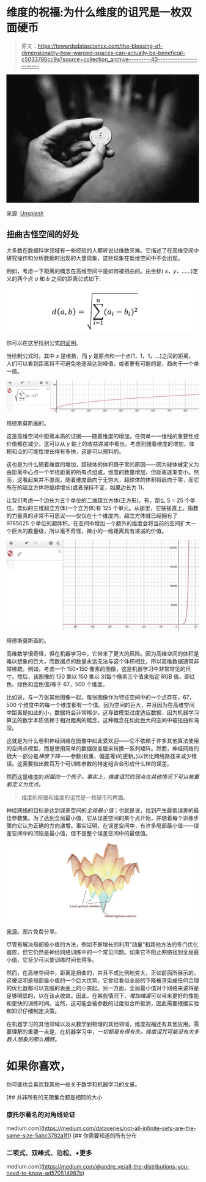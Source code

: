 # 维度的祝福:为什么维度的诅咒是一枚双面硬币

> 原文：<https://towardsdatascience.com/the-blessing-of-dimensionality-how-warped-spaces-can-actually-be-beneficial-c5033786cc9a?source=collection_archive---------40----------------------->

![](img/fb2a4d8e68161e59fee5a8de980ea3ad.png)

来源: [Unsplash](https://unsplash.com/photos/b4D7FKAghoE)

## 扭曲古怪空间的好处

大多数在数据科学领域有一些经验的人都听说过维数灾难。它描述了在高维空间中研究操作和分析数据时出现的大量现象，这些现象在低维空间中不会出现。

例如，考虑一下距离的概念在高维空间中是如何被扭曲的。由坐标( *x，y，*……)定义的两个点 *a* 和 *b* 之间的距离公式如下:

![](img/4033c754628415c93a0ac8205a820d18.png)

你可以在这里找到公式[的证明](https://medium.com/swlh/understanding-the-mathematics-of-higher-dimensions-ab180e0bb45f)。

当绘制公式时，其中 *x* 是维数，而 *y* 是原点和一个点(1，1，1，…)之间的距离，人们可以看到距离将不可避免地逐渐达到峰值，或者更有可能的是，趋向于一个单一值。

![](img/0c3864e290b4eadb3319d9f993949ae5.png)

用德斯莫斯画的。

这是高维空间中距离本质的证据——随着维度的增加，任何单一一维线的重要性或价值都在减少，这可以从 *y* 轴上的收益递减中看出。考虑到随着维度的增加，体积和点的可能性增长得有多快，这是可以预料的。

这也是为什么随着维度的增加，超球体的体积趋于零的原因——因为球体被定义为由距离中心点一个半径距离的所有点组成，维度的数量增加，但距离逐渐变小。然而，这看起来并不直观，随着维度趋向于无穷大，超球体的体积将趋向于零，而它所在的超立方体将继续增长(或者保持不变，如果边长为 1)。

让我们考虑一个边长为五个单位的二维超立方体(正方形)。有，那么 5 = 25 个单位。类似的三维超立方体(一个立方体)有 125 个单元。从那里，它扶摇直上。指数的力量真的非常不可思议——仅仅在十个维度内，超立方体就已经拥有了 9765625 个单位的超体积。在空间中增加一个额外的维度会将当前的空间扩大一个巨大的数量级，所以毫不奇怪，微小的一维距离具有递减的价值。

![](img/2e6c2b29e9f580f27b46752395ea9a33.png)

用德斯莫斯画的。

高维数学很奇怪，但在机器学习中，它带来了更大的风险。因为高维空间的体积是难以想象的巨大，而数据点的数量永远无法与这个体积相比，所以高维数据通常非常稀疏。例如，考虑一个 150×150 像素的图像，这是机器学习中非常常见的尺寸。然后，该图像的 150 乘以 150 乘以 3(每个像素三个值来指定 RGB 值，即红色、绿色和蓝色值)等于 67，500 个维度。

比如说，与一万张其他图像一起，每张图像作为特征空间中的一个点存在，67，500 个维度中的每一个维度都有一个值。因为空间的巨大，并且因为在高维空间中距离是如此的小，数据将会非常稀少。这导致模型过度适应数据，因为机器学习算法的数学本质依赖于相对距离的概念，这种概念在如此巨大的空间中被扭曲和淹没。

这就是为什么卷积神经网络在图像中如此受欢迎——它不依赖于许多其他算法使用的空间点模型，而是使用简单的数据改变层来转换一系列矩阵。然而，神经网络的很大一部分是*梯度下降*——参数(权重、偏差等)的更新。)以优化网络路径来减少错误。这需要指出数百万个可训练参数的特定组合会形成什么样的误差。

然而这是维度的*祝福的一个例子。事实上，维度诅咒的弱点在其他情况下可以被重新定义为优点。*

> 维度的祝福和维度的诅咒是一枚硬币的两面。

神经网络的目标是达到误差空间的*全局最小值*；也就是说，找到产生最低误差的最佳参数集。为了达到全局最小值，它从误差空间的某个点开始，并随着每个训练步骤向它认为正确的方向递增。事实证明，在误差空间中，有许多局部最小值——误差空间中的凹陷是最小值，但不是整个误差空间中的最低值。

![](img/a4762766ecf36bbf033f54fb84daec78.png)

[来源](https://blog.paperspace.com/intro-to-optimization-in-deep-learning-gradient-descent/)。图片免费分享。

尽管有解决局部极小值的方法，例如不断增长的利用“动量”和其他方法的专门优化器库，但它仍然是神经网络训练中的一个常见问题。如果它不阻止网络找到全局最小值，它至少可以使训练时间长得多。

然而，在高维空间中，距离是扭曲的，并且不成比例地变大，正如前面所展示的。这被证明是局部最小值的一个巨大优势，它曾经看似全局的下降被渲染成任何合理的优化器都可以克服的表面上的小突起。另一方面，全局最小值对于网络来说将是足够明显的，以在该点收敛。因此，在某些情况下，*增加维度*可以带来更好的性能和更快的训练时间。当然，这可能会被参数的过度拟合所抵消，因此需要根据实验和知识仔细制定决策。

在机器学习的其他领域以及从数学到物理的其他领域，维度祝福还有其他应用。需要理解的重要一点是，在机器学习中，*一切都是有得有失。维度诅咒可能没有大多数人想象的那么糟糕。*

# 如果你喜欢，

你可能也会喜欢我其他一些关于数学和机器学习的文章。

[](https://medium.com/dataseries/not-all-infinite-sets-are-the-same-size-5abc3782a1f1) [## 并非所有的无限集合都是相同的大小

### 康托尔著名的对角线论证

medium.com](https://medium.com/dataseries/not-all-infinite-sets-are-the-same-size-5abc3782a1f1) [](https://medium.com/@andre_ye/all-the-distributions-you-need-to-know-ad570514987b) [## 你需要知道的所有分布

### 二项式、双峰式、泊松、+更多

medium.com](https://medium.com/@andre_ye/all-the-distributions-you-need-to-know-ad570514987b)
